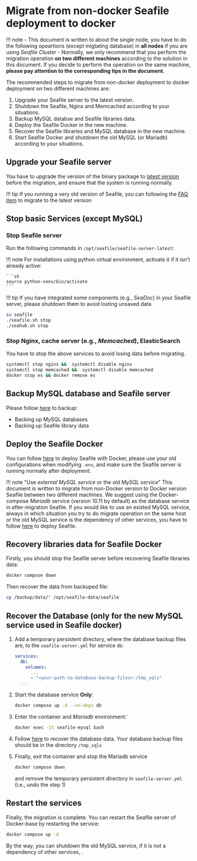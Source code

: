 # Migrate from non-docker Seafile deployment to docker

!!! note
    - This document is written to about the single node, you have to do the following opeartions (except migtating database) in **all nodes** if you are using *Seafile Cluster*
    - Normally, we only recommend that you perform the migration operation **on two different machines** according to the solution in this document. If you decide to perform the operation on the same machine, **please pay attention to the corresponding tips in the document**.

The recommended steps to migrate from non-docker deployment to docker deployment on two different machines are:

1. Upgrade your Seafile server to the latest version.
2. Shutdown the Seafile, Nginx and Memcached according to your situations.
3. Backup MySQL databse and Seafile libraries data.
4. Deploy the Seafile Docker in the new machine.
5. Recover the Seafile libraries and MySQL database in the new machine.
6. Start Seafile Docker and shutdown the old MySQL (or Mariadb) according to your situations.

## Upgrade your Seafile server

You have to upgrade the version of the binary package to [latest version](../upgrade/upgrade_notes_for_12.0.x.md) before the migration, and ensure that the system is running normally. 

!!! tip
    If you running a very old version of Seafile, you can following the [FAQ item](https://cloud.seatable.io/dtable/external-links/7b976c85f504491cbe8e/?tid=0000&vid=0000&row-id=VYQI9DJfRmCv5NggcX4f0Q) to migrate to the latest version

## Stop basic Services (except MySQL)

### Stop Seafile server
Run the following commands in `/opt/seafile/seafile-server-latest`:

!!! note
    For installations using python virtual environment, activate it if it isn't already active:

    ```sh
    source python-venv/bin/activate
    ```

!!! tip
    If you have integrated some components (e.g., *SeaDoc*) in your Seafile server, please shutdown them to avoid losting unsaved data

```sh
su seafile
./seafile.sh stop
./seahub.sh stop
```

### Stop Nginx, cache server (e.g., *Memcached*), ElasticSearch

You have to stop the above services to avoid losing data before migrating.

```sh
systemctl stop nginx &&  systemctl disable nginx
systemctl stop memcached &&  systemctl disable memcached
docker stop es && docker remove es
```

## Backup MySQL database and Seafile server

Please follow [here](../administration/backup_recovery.md#backup-and-restore-for-binary-package-based-deployment) to backup:

- Backing up MySQL databases
- Backing up Seafile library data


## Deploy the Seafile Docker

You can follow [here](./overview.md#single-node-deployment) to deploy Seafile with Docker, please use your old configurations when modifying `.env`, and make sure the Seafile server is running normally after deployment.

!!! note "Use *external MySQL service* or the *old MySQL service*"
    This document is written to migrate from non-Docker version to Docker version Seafile between two different machines. We suggest using the Docker-compose *Mariadb* service (version 10.11 by default) as the database service in after-migration Seafile. If you would like to use an existed MySQL service, always in which situation you try to do migrate operation on the same host or the old MySQL service is the dependency of other services, you have to follow [here](./setup_with_an_existing_mysql_server.md) to deploy Seafile.

## Recovery libraries data for Seafile Docker

Firstly, you should stop the Seafile server before recovering Seafile libraries data:

```sh
docker compose down
```

Then recover the data from backuped file:

```sh
cp /backup/data/* /opt/seafile-data/seafile
```

## Recover the Database (only for the new MySQL service used in Seafile docker)

1. Add a temporary persistent directory, where the database backup files are, to the `seafile-server.yml` for service `db`:

    ```yml
    services:
      db:
        volumes:
          ...
          - "<your-path-to-database-backup-files>:/tmp_sqls"
      ...
    ```

2. Start the database service **Only**:

    ```sh
    docker compose up -d --no-deps db
    ```

3. Enter the container and *Mariadb* environment:`

    ```sh
    docker exec -it seafile-mysql bash
    ```

4. Follow [here](../administration/backup_recovery.md#restore-the-databases-1) to recover the database data. Your database backup files should be in the directory `/tmp_sqls`

5. Finally, exit the container and stop the Mariadb service

    ```sh
    docker compose down
    ```

    and remove the temporary persistent directory in `seafile-server.yml` (i.e., undo the step 1)

## Restart the services

Finally, the migration is complete. You can restart the Seafile server of Docker-base by restarting the service:

```sh
docker compose up -d
```

By the way, you can shutdown the old MySQL service, if it is not a dependency of other services, .
